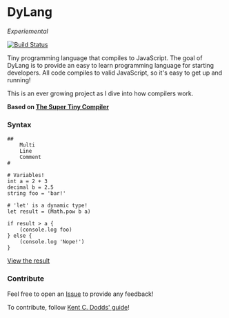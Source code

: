 # DyLang
*Experiemental*

[![Build Status](https://travis-ci.org/ganderzz/DyLang.svg?branch=master)](https://travis-ci.org/ganderzz/DyLang)

Tiny programming language that compiles to JavaScript. The goal of DyLang is to provide an easy to learn programming language for starting developers. All code compiles to valid JavaScript, so it's easy to get up and running!


This is an ever growing project as I dive into how compilers work.

**Based on [The Super Tiny Compiler](https://github.com/thejameskyle/the-super-tiny-compiler)**

### Syntax

```
##
    Multi
    Line
    Comment
#

# Variables!
int a = 2 + 3
decimal b = 2.5
string foo = 'bar!'

# 'let' is a dynamic type!
let result = (Math.pow b a)

if result > a {
    (console.log foo)
} else {
    (console.log 'Nope!')
}
```
[View the result](http://dylanpaulus.com/DyLang/)


### Contribute

Feel free to open an [Issue](https://github.com/ganderzz/DyLang/issues/new) to provide any feedback!

To contribute, follow [Kent C. Dodds' guide](https://egghead.io/courses/how-to-contribute-to-an-open-source-project-on-github)!

